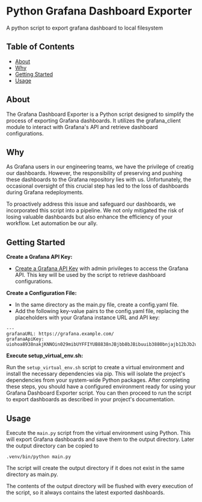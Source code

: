 # Python Grafana Dashboard Exporter

A python script to export grafana dashboard to local filesystem

## Table of Contents

- [About](#about)
- [Why](#why)
- [Getting Started](#getting-started)
- [Usage](#usage)

## About

The Grafana Dashboard Exporter is a Python script designed to simplify the process of exporting Grafana dashboards. It utilizes the grafana_client module to interact with Grafana's API and retrieve dashboard configurations.

## Why

As Grafana users in our engineering teams, we have the privilege of creatig our dashboards. However, the responsibility of preserving and pushing these dashboards to the Grafana repository lies with us. Unfortunately, the occasional oversight of this crucial step has led to the loss of dashboards during Grafana redeployments.

To proactively address this issue and safeguard our dashboards, we incorporated this script into a pipeline. We not only mitigated the risk of losing valuable dashboards but also enhance the efficiency of your workflow. Let automation be our ally.

## Getting Started

**Create a Grafana API Key:**
* [Create a Grafana API Key](https://grafana.com/docs/grafana/latest/administration/api-keys/) with admin privileges to access the Grafana API. This key will be used by the script to retrieve dashboard configurations. 

**Create a Configuration File:**
* In the same directory as the main.py file, create a config.yaml file.
* Add the following key-value pairs to the config.yaml file, replacing the placeholders with your Grafana instance URL and API key:
```
---
grafanaURL: https://grafana.example.com/
grafanaApiKey: uiohoa8938nakjKNNOin029mibUYFFIYUB8838nJBjbb8bJBibuuib3880bnjajb12bJb2uonNknbsg8yasD8BgfAnmsl1J92bsLhY==
```

**Execute setup_virtual_env.sh:**

Run the `setup_virtual_env.sh` script to create a virtual environment and install the necessary dependencies via pip. This will isolate the project's dependencies from your system-wide Python packages.
After completing these steps, you should have a configured environment ready for using your Grafana Dashboard Exporter script. You can then proceed to run the script to export dashboards as described in your project's documentation.

## Usage

Execute the `main.py` script from the virtual environment using Python. This will export Grafana dashboards and save them to the output directory. Later the output directory can be copied to 

```
.venv/bin/python main.py
```

The script will create the output directory if it does not exist in the same directory as main.py.

The contents of the output directory will be flushed with every execution of the script, so it always contains the latest exported dashboards.
